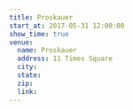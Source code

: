 ```yaml
---
title: Proskauer
start_at: 2017-05-31 12:00:00
show_time: true
venue:
  name: Proskauer
  address: 11 Times Square
  city:
  state:
  zip:
  link:
---
```



